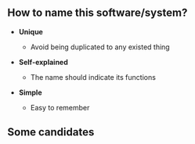 ## How to name this software/system?

- **Unique**
    - Avoid being duplicated to any existed thing

- **Self-explained**
    - The name should indicate its functions

- **Simple**
    - Easy to remember

## Some candidates



